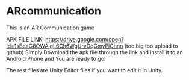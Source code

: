 # ARcommunication
This is an AR Communication game

APK FILE LINK: https://drive.google.com/open?id=1sBcaG8OWAigL6Ch6WgUrvDqGmyPlGhnn (too big too upload to github)
Simply Download the apk file through the link and install it to an Android Phone and You are ready to go!

The rest files are Unity Editor files if you want to edit it in Unity.

